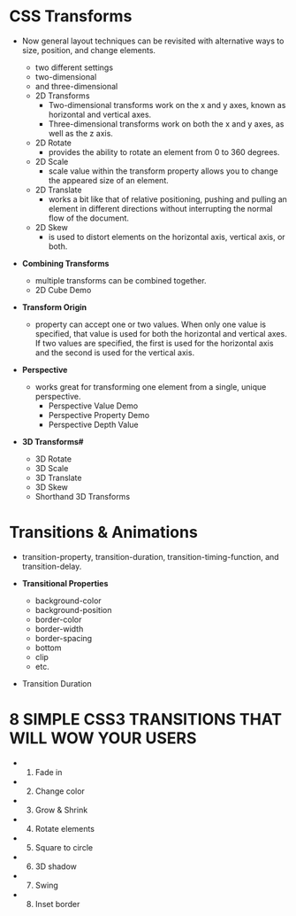 #  CSS Transforms
  - Now general layout techniques can be revisited with alternative ways to size, position, and change elements.
    -  two different settings
      - two-dimensional
      - and three-dimensional
    - 2D Transforms
      - Two-dimensional transforms work on the x and y axes, known as horizontal and vertical axes. 
      - Three-dimensional transforms work on both the x and y axes, as well as the z axis.
     - 2D Rotate
       - provides the ability to rotate an element from 0 to 360 degrees.
     - 2D Scale
       - scale value within the transform property allows you to change the appeared size of an element. 
     - 2D Translate
       - works a bit like that of relative positioning, pushing and pulling an element in different directions without interrupting the normal flow of the document.
     - 2D Skew
       -  is used to distort elements on the horizontal axis, vertical axis, or both. 
- **Combining Transforms**
  - multiple transforms can be combined together. 
  - 2D Cube Demo

- **Transform Origin**
  - property can accept one or two values. When only one value is specified, that value is used for both the horizontal and vertical axes. If two values are specified, the first is used for the horizontal axis and the second is used for the vertical axis.

- **Perspective**
  - works great for transforming one element from a single, unique perspective.
    - Perspective Value Demo
    - Perspective Property Demo
    - Perspective Depth Value

- **3D Transforms#**
  - 3D Rotate
  - 3D Scale
  - 3D Translate 
  - 3D Skew
  - Shorthand 3D Transforms

# Transitions & Animations
  - transition-property, transition-duration, transition-timing-function, and transition-delay.
  - **Transitional Properties**
    - background-color
    - background-position  
    - border-color
    - border-width
    - border-spacing
    - bottom
    - clip
    - etc.

  - Transition Duration

# 8 SIMPLE CSS3 TRANSITIONS THAT WILL WOW YOUR USERS
   - 1. Fade in
   - 2. Change color
   - 3. Grow & Shrink
   - 4. Rotate elements
   - 5. Square to circle
   - 6. 3D shadow
   - 7. Swing
   - 8. Inset border


     
     